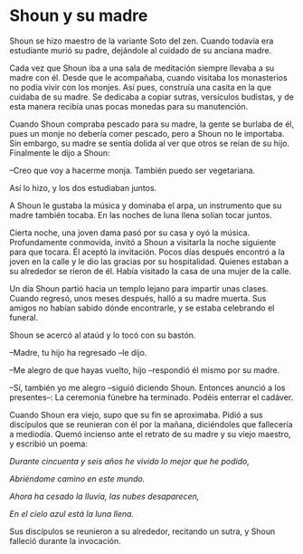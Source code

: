 # Shoun y su madre

Shoun se hizo maestro de la variante Soto del zen. Cuando todavía era
estudiante murió su padre, dejándole al cuidado de su anciana madre.

Cada vez que Shoun iba a una sala de meditación siempre llevaba a su
madre con él. Desde que le acompañaba, cuando visitaba los monasterios
no podía vivir con los monjes. Así pues, construía una casita en la que
cuidaba de su madre. Se dedicaba a copiar sutras, versículos budistas, y
de esta manera recibía unas pocas monedas para su manutención.

Cuando Shoun compraba pescado para su madre, la gente se burlaba de él,
pues un monje no debería comer pescado, pero a Shoun no le importaba.
Sin embargo, su madre se sentía dolida al ver que otros se reían de su
hijo. Finalmente le dijo a Shoun:

–Creo que voy a hacerme monja. También puedo ser vegetariana.

Así lo hizo, y los dos estudiaban juntos.

A Shoun le gustaba la música y dominaba el arpa, un instrumento que su
madre también tocaba. En las noches de luna llena solían tocar juntos.

Cierta noche, una joven dama pasó por su casa y oyó la música.
Profundamente conmovida, invitó a Shoun a visitarla la noche siguiente
para que tocara. Él aceptó la invitación. Pocos días después encontró a
la joven en la calle y le dio las gracias por su hospitalidad. Quienes
estaban a su alrededor se rieron de él. Había visitado la casa de una
mujer de la calle.

Un día Shoun partió hacia un templo lejano para impartir unas clases.
Cuando regresó, unos meses después, halló a su madre muerta. Sus amigos
no habían sabido dónde encontrarle, y se estaba celebrando el funeral.

Shoun se acercó al ataúd y lo tocó con su bastón.

–Madre, tu hijo ha regresado –le dijo.

–Me alegro de que hayas vuelto, hijo –respondió él mismo por su madre.

–Sí, también yo me alegro –siguió diciendo Shoun. Entonces anunció a los
presentes–: La ceremonia fúnebre ha terminado. Podéis enterrar el
cadáver.

Cuando Shoun era viejo, supo que su fin se aproximaba. Pidió a sus
discípulos que se reunieran con él por la mañana, diciéndoles que
fallecería a mediodía. Quemó incienso ante el retrato de su madre y su
viejo maestro, y escribió un poema:

*Durante cincuenta y seis años he vivido lo mejor que he podido,*

*Abriéndome camino en este mundo.*

*Ahora ha cesado la lluvia, las nubes desaparecen,*

*En el cielo azul está la luna llena.*

Sus discípulos se reunieron a su alrededor, recitando un sutra, y Shoun
falleció durante la invocación.